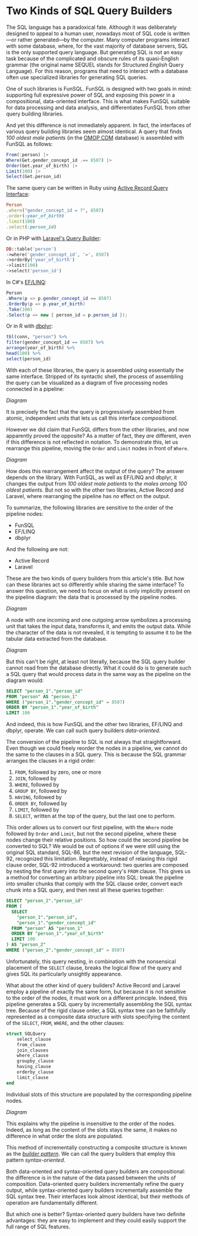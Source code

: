 # Two Kinds of SQL Query Builders

The SQL language has a paradoxical fate.  Although it was deliberately designed
to appeal to a human user, nowadays most of SQL code is written—or rather
generated—by the computer.  Many computer programs interact with some database,
where, for the vast majority of database servers, SQL is the only supported
query language.  But generating SQL is not an easy task because of the
complicated and obscure rules of its quasi-English grammar (the original name
SEQUEL stands for Structured *English* Query Language).  For this reason,
programs that need to interact with a database often use specialized libraries
for generating SQL queries.

One of such libraries is FunSQL.  FunSQL is designed with two goals in mind:
supporting full expressive power of SQL and exposing this power in a
compositional, data-oriented interface.  This is what makes FunSQL suitable for
data processing and data analysis, and differentiates FunSQL from other query
building libraries.

And yet this difference is not immediately apparent.  In fact, the interfaces
of various query building libraries seem almost identical.  A query that finds
*100 oldest male patients* (in the [OMOP
CDM](https://ohdsi.github.io/CommonDataModel/cdm53.html) database) is assembled
with FunSQL as follows:
```julia
From(:person) |>
Where(Get.gender_concept_id .== 8507) |>
Order(Get.year_of_birth) |>
Limit(100) |>
Select(Get.person_id)
```
The same query can be written in Ruby using [Active Record Query
Interface](https://guides.rubyonrails.org/active_record_querying.html):
```ruby
Person
.where("gender_concept_id = ?", 8507)
.order(:year_of_birth)
.limit(100)
.select(:person_id)
```
Or in PHP with [Laravel's Query Builder](https://laravel.com/docs/9.x/queries):
```php
DB::table('person')
->where('gender_concept_id', '=', 8507)
->orderBy('year_of_birth')
->limit(100)
->select('person_id')
```
In C#'s [EF/LINQ](https://docs.microsoft.com/en-us/ef/core/querying/):
```csharp
Person
.Where(p => p.gender_concept_id == 8507)
.OrderBy(p => p.year_of_birth)
.Take(100)
.Select(p => new { person_id = p.person_id });
```
Or in R with [dbplyr](https://dbplyr.tidyverse.org/):
```r
tbl(conn, "person") %>%
filter(gender_concept_id == 8507) %>%
arrange(year_of_birth) %>%
head(100) %>%
select(person_id)
```
With each of these libraries, the query is assembled using essentially the same
interface.  Stripped of its syntactic shell, the process of assembling the
query can be visualized as a diagram of five processing nodes connected in a
pipeline:

*Diagram*

It is precisely the fact that the query is progressively assembled from atomic,
independent units that lets us call this interface *compositional*.

However we did claim that FunSQL differs from the other libraries, and now
apparently proved the opposite?  As a matter of fact, they *are* different,
even if this difference is not reflected in notation.  To demonstrate this, let
us rearrange this pipeline, moving the `Order` and `Limit` nodes in front of
`Where`.

*Diagram*

How does this rearrangement affect the output of the query?  The answer depends
on the library.  With FunSQL, as well as EF/LINQ and dbplyr, it changes the
output from *100 oldest male patients* to *the males among 100 oldest
patients*.  But not so with the other two libraries, Active Record and Laravel,
where rearranging the pipeline has *no* effect on the output.

To summarize, the following libraries are sensitive to the order of the
pipeline nodes:

- FunSQL
- EF/LINQ
- dbplyr

And the following are not:

- Active Record
- Laravel

These are the two kinds of query builders from this article's title.  But how
can these libraries act so differently while sharing the same interface?  To
answer this question, we need to focus on what is only implicitly present on
the pipeline diagram: the data that is processed by the pipeline nodes.

*Diagram*

A node with one incoming and one outgoing arrow symbolizes a processing unit
that takes the input data, transforms it, and emits the output data.  While the
character of the data is not revealed, it is tempting to assume it to be the
tabular data extracted from the database.

*Diagram*

But this can't be right, at least not literally, because the SQL query builder
cannot read from the database directly.  What it could do is to generate such a
SQL query that would process data in the same way as the pipeline on the
diagram would:
```sql
SELECT "person_1"."person_id"
FROM "person" AS "person_1"
WHERE ("person_1"."gender_concept_id" = 8507)
ORDER BY "person_1"."year_of_birth"
LIMIT 100
```
And indeed, this is how FunSQL and the other two libraries, EF/LINQ and dbplyr,
operate.  We can call such query builders *data-oriented*.

The conversion of the pipeline to SQL is not always that straightforward.  Even
though we could freely reorder the nodes in a pipeline, we cannot do the same
to the clauses in a SQL query.  This is because the SQL grammar arranges the
clauses in a rigid order:

1) `FROM`, followed by zero, one or more
2) `JOIN`, followed by
3) `WHERE`, followed by
4) `GROUP BY`, followed by
5) `HAVING`, followed by
6) `ORDER BY`, followed by
7) `LIMIT`, followed by
8) `SELECT`, written at the top of the query, but the last one to perform.

This order allows us to convert our first pipeline, with the `Where` node
followed by `Order` and `Limit`, but not the second pipeline, where these nodes
change their relative positions.  So how could the second pipeline be converted
to SQL?  We would be out of options if we were still using the original SQL
standard, SQL-86, but the next revision of the language, SQL-92, recognized
this limitation.  Regrettably, instead of relaxing this rigid clause order,
SQL-92 introduced a workaround: two queries are composed by nesting the first
query into the second query's `FROM` clause.  This gives us a method for
converting an arbitrary pipeline into SQL: break the pipeline into smaller
chunks that comply with the SQL clause order, convert each chunk into a SQL
query, and then nest all these queries together:
```sql
SELECT "person_2"."person_id"
FROM (
  SELECT
    "person_1"."person_id",
    "person_1"."gender_concept_id"
  FROM "person" AS "person_1"
  ORDER BY "person_1"."year_of_birth"
  LIMIT 100
) AS "person_2"
WHERE ("person_2"."gender_concept_id" = 8507)
```
Unfortunately, this query nesting, in combination with the nonsensical
placement of the `SELECT` clause, breaks the logical flow of the query and
gives SQL its particularly unsightly appearance.

What about the other kind of query builders?  Active Record and Laravel employ
a pipeline of exactly the same form, but because it is not sensitive to the
order of the nodes, it must work on a different principle.  Indeed, this
pipeline generates a SQL query by incrementally assembling the SQL syntax tree.
Because of the rigid clause order, a SQL syntax tree can be faithfully
represented as a composite data structure with slots specifying the content of
the `SELECT`, `FROM`, `WHERE`, and the other clauses:
```julia
struct SQLQuery
    select_clause
    from_clause
    join_clauses
    where_clause
    groupby_clause
    having_clause
    orderby_clause
    limit_clause
end
```
Individual slots of this structure are populated by the corresponding pipeline
nodes.

*Diagram*

This explains why the pipeline is insensitive to the order of the nodes.
Indeed, as long as the content of the slots stays the same, it makes no
difference in what order the slots are populated.

This method of incrementally constructing a composite structure is known as the
[*builder pattern*](https://en.wikipedia.org/wiki/Builder_pattern).  We can
call the query builders that employ this pattern *syntax-oriented*.

Both data-oriented and syntax-oriented query builders are compositional: the
difference is in the nature of the data passed between the units of
composition.  Data-oriented query builders incrementally refine the query
output, while syntax-oriented query builders incrementally assemble the SQL
syntax tree.  Their interfaces look almost identical, but their methods of
operation are fundamentally different.

But which one is better?  Syntax-oriented query builders have two definite
advantages: they are easy to implement and they could easily support the full
range of SQL features.
